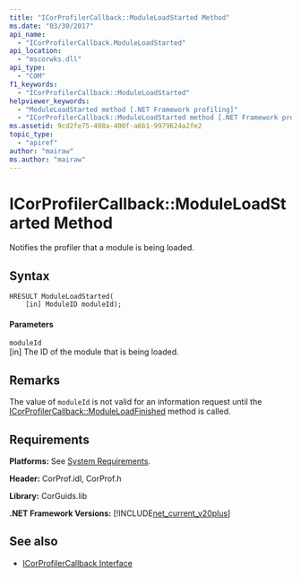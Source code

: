 ```yaml
---
title: "ICorProfilerCallback::ModuleLoadStarted Method"
ms.date: "03/30/2017"
api_name: 
  - "ICorProfilerCallback.ModuleLoadStarted"
api_location: 
  - "mscorwks.dll"
api_type: 
  - "COM"
f1_keywords: 
  - "ICorProfilerCallback::ModuleLoadStarted"
helpviewer_keywords: 
  - "ModuleLoadStarted method [.NET Framework profiling]"
  - "ICorProfilerCallback::ModuleLoadStarted method [.NET Framework profiling]"
ms.assetid: 9cd2fe75-408a-400f-a6b1-9979624a2fe2
topic_type: 
  - "apiref"
author: "mairaw"
ms.author: "mairaw"
---
```

# ICorProfilerCallback::ModuleLoadStarted Method
Notifies the profiler that a module is being loaded.  
  
## Syntax  
  
```  
HRESULT ModuleLoadStarted(  
    [in] ModuleID moduleId);  
```  
  
#### Parameters  
 `moduleId`  
 [in] The ID of the module that is being loaded.  
  
## Remarks  
 The value of `moduleId` is not valid for an information request until the [ICorProfilerCallback::ModuleLoadFinished](../../../../docs/framework/unmanaged-api/profiling/icorprofilercallback-moduleloadfinished-method.md) method is called.  
  
## Requirements  
 **Platforms:** See [System Requirements](../../../../docs/framework/get-started/system-requirements.md).  
  
 **Header:** CorProf.idl, CorProf.h  
  
 **Library:** CorGuids.lib  
  
 **.NET Framework Versions:** [!INCLUDE[net_current_v20plus](../../../../includes/net-current-v20plus-md.md)]  
  
## See also
- [ICorProfilerCallback Interface](../../../../docs/framework/unmanaged-api/profiling/icorprofilercallback-interface.md)
